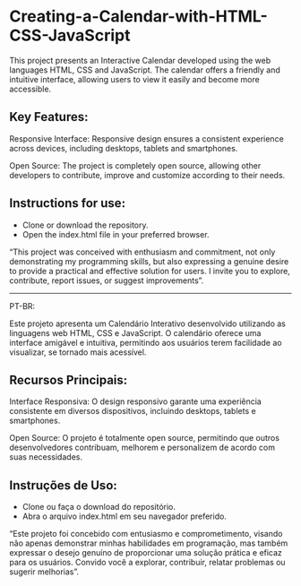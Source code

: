 # Creating-a-Calendar-with-HTML-CSS-JavaScript
This project presents an Interactive Calendar developed using the web languages HTML, CSS and JavaScript. The calendar offers a friendly and intuitive interface, allowing users to view it easily and become more accessible.

## Key Features:

Responsive Interface: Responsive design ensures a consistent experience across devices, including desktops, tablets and smartphones.

Open Source: The project is completely open source, allowing other developers to contribute, improve and customize according to their needs.

## Instructions for use:

* Clone or download the repository.
* Open the index.html file in your preferred browser.

“This project was conceived with enthusiasm and commitment, not only demonstrating my programming skills, but also expressing a genuine desire to provide a practical and effective solution for users. I invite you to explore, contribute, report issues, or suggest improvements”.

------

PT-BR:

Este projeto apresenta um Calendário Interativo desenvolvido utilizando as linguagens web HTML, CSS e JavaScript. O calendário oferece uma interface amigável e intuitiva, permitindo aos usuários terem facilidade ao visualizar, se tornado mais acessível.

## Recursos Principais:

Interface Responsiva: O design responsivo garante uma experiência consistente em diversos dispositivos, incluindo desktops, tablets e smartphones.

Open Source: O projeto é totalmente open source, permitindo que outros desenvolvedores contribuam, melhorem e personalizem de acordo com suas necessidades.

## Instruções de Uso:

* Clone ou faça o download do repositório.
* Abra o arquivo index.html em seu navegador preferido.

“Este projeto foi concebido com entusiasmo e comprometimento, visando não apenas demonstrar minhas habilidades em programação, mas também expressar o desejo genuíno de proporcionar uma solução prática e eficaz para os usuários. Convido você a explorar, contribuir, relatar problemas ou sugerir melhorias”. 


